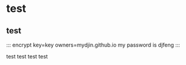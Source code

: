 # test
## test



::: encrypt key=key owners=mydjin.github.io
my password is djfeng
:::

test
test
test
test